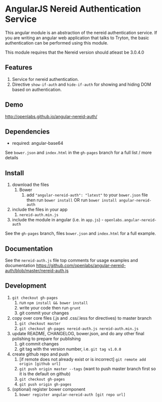 # AngularJS Nereid Authentication Service

This angular module is an abstraction of the nereid authentication service. If you are writing
an angular web application that talks to Tryton, the basic authentication can be performed
using this module.

This module requires that the Nereid version should atleast be 3.0.4.0

## Features

1. Service for nereid authentication.
2. Directive `show-if-auth` and `hide-if-auth` for showing and hiding DOM based on authentication.

## Demo
http://openlabs.github.io/angular-nereid-auth/

## Dependencies
- required:
	angular-base64

See `bower.json` and `index.html` in the `gh-pages` branch for a full list / more details

## Install
1. download the files
	1. Bower
		1. add `"angular-nereid-auth": "latest"` to your `bower.json` file then run `bower install` OR run `bower install angular-nereid-auth`
2. include the files in your app
	1. `nereid-auth.min.js`
3. include the module in angular (i.e. in `app.js`) - `openlabs.angular-nereid-auth`

See the `gh-pages` branch, files `bower.json` and `index.html` for a full example.


## Documentation

See the `nereid-auth.js` file top comments for usage examples and documentation
https://github.com/openlabs/angular-nereid-auth/blob/master/nereid-auth.js


## Development

1. `git checkout gh-pages`
	1. run `npm install && bower install`
	2. write your code then run `grunt`
	3. git commit your changes
2. copy over core files (.js and .css/.less for directives) to master branch
	1. `git checkout master`
	2. `git checkout gh-pages nereid-auth.js nereid-auth.min.js`
3. update README, CHANGELOG, bower.json, and do any other final polishing to prepare for publishing
	1. git commit changes
	2. git tag with the version number, i.e. `git tag v1.0.0`
4. create github repo and push
	1. [if remote does not already exist or is incorrect] `git remote add origin [github url]`
	2. `git push origin master --tags` (want to push master branch first so it is the default on github)
	3. `git checkout gh-pages`
	4. `git push origin gh-pages`
5. (optional) register bower component
	1. `bower register angular-nereid-auth [git repo url]`
